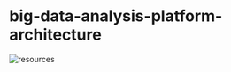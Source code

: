 # big-data-analysis-platform-architecture


![resources](https://docs.google.com/drawings/d/1ubyRZXlChcelpsZFDKQfWKe3GGBa32qMk93ErVQ5UMU/edit?usp=sharing)
